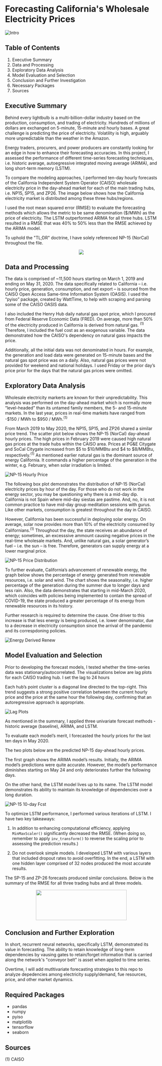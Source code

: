 # Forecasting California's Wholesale Electricity Prices

![Intro](https://github.com/Morgan-Sell/caiso-price-forecast/blob/master/images/re_pic.jpg)

## Table of Contents

1) Executive Summary
2) Data and Processing 
3) Exploratory Data Analysis
4) Model Evaluation and Selection
5) Conclusion and Further Investigation
6) Necessary Packages
7) Sources

## Executive Summary
Behind every lightbulb is a multi-billion-dollar industry based on the production, consumption, and trading of electricity. Hundreds of millions of dollars are exchanged on 5-minute, 15-minute and hourly bases. A great challenge is predicting the price of electricity. Volatility is high, arguably more unpredictable than the weather in the Amazon. 

Energy traders, procurers, and power producers are constantly looking for an edge in how to enhance their forecasting accuracies.  In this project, I assessed the performance of different time-series forecasting techniques, i.e. historic average, autoegressive integrated moving average (ARIMA), and long short-term memory (LSTM).

To compare the modeling approaches, I performed ten-day hourly forecasts of the California Independent System Operator (CAISO) wholesale electricity price in the day-ahead market for each of the main trading hubs, i.e. NP15, SP15, and ZP26. The image below shows how the California electricity market is distributed among these three hubs/regions.

I used the root mean squared error (RMSE) to evaluate the forecasting methods which allows the metric to be same denomination ($/MWh) as the price of electricity. The LSTM outperformed ARIMA for all three hubs. LSTM resulted in a RMSE that was 40% to 50% less than the RMSE achieved by the ARIMA model.

To uphold the "TL;DR" doctrine, I have solely referenced NP-15 (NorCal) throughout the file.

<p align="center">
  <img src="https://github.com/Morgan-Sell/caiso-price-forecast/blob/master/images/caiso_hubs.png">
</p>

## Data and Processing

The data is comprised of ~11,500 hours starting on March 1, 2019 and ending on May 31, 2020. The data specifically related to California – i.e. hourly price, generation, consumption, and net export – is sourced from the CAISO Open Access Same-time Information System (OASIS). I used the “pyiso” package, created by WattTime, to help with scraping and parsing some of the CAISO OASIS data.

I also included the Henry Hub daily natural gas spot price, which I procured from Federal Reserve Economic Data (FRED). On average, more than 50% of the electricity produced in California is derived from natural gas. <sup>(1)</sup> Therefore, I included the fuel cost as an exogenous variable. The data demonstrated how the CAISO's dependency on natural gass impacts the price.

Additionally, all the initial data was not denominated in hours. For example, the generation and load data were generated on 15-minute bases and the natural gas spot price was on a daily. Also, natural gas prices were not provided for weekend and national holidays. I used Friday or the prior day’s price prior for the days that the natural gas prices were omitted.


## Exploratory Data Analysis

Wholesale electricity markerts are known for their unpredictability. This analysis was performed on the day-ahead market which is normally more “level-headed” than its untamed family members, the 5- and 15-minute markets. In the last year, prices in real-time markets have ranged from -$150 / MWh to $950 / MWh.<sup>(1)</sup>

From March 2019 to May 2020, the NP15, SP15, and ZP26 shared a similar price trend. The scatter plot below shows the NP-15 (NorCal) day-ahead hourly prices. The high prices in February 2019 were caused high natural gas prices at the trade hubs within the CAISO area. Prices at PG&E Citygate and SoCal Citygate increased from $5 to $10/MMBtu and $4 to $8/MMBtu, respectively.<sup>(1)</sup> As mentioned earlier natural gas is the dominant source of energy California. It commands a higher percentage of the generation in the winter, e.g. February, when solar irradiation is limited.


![NP-15 Hourly Price](https://github.com/Morgan-Sell/caiso-price-forecast/blob/master/images/np15_day_ahead_price.png)

The following box plot demonstrates the distribution of NP-15 (NorCal) electricity prices by hour of the day. For those who do not work in the energy sector, you may be questioning why there is a mid-day dip. California is not Spain where mid-day siestas are pastime. And, no, it is not common practice to have mid-day group meditation sessions with gurus. Like other markets, consumption is greatest throughout the day in CAISO.

However, California has been successful in deploying solar energy. On average, solar now provides more than 10% of the electricity consumed by Californians.<sup>(1)</sup> Throughout the day, the state receives an abundance of energy; sometimes, an excesssive ammount causing negative prices in the  real-time wholesale markets. And, unlike natural gas, a solar generator’s fuel – i.e. the sun – is free. Therefore, generators can supply energy at a lower marginal price. 

![NP-15 Price Distribution](https://github.com/Morgan-Sell/caiso-price-forecast/blob/master/images/np15_hourly_distribution.png)

To further evaluate, California’s advancement of renewable energy, the graph below shows the percentage of energy generated from renewable resources, i.e. solar and wind. The chart shows the seasonality, i.e. higher percentage of the generation during the summer due to longer days and less rain. Also, the data demonstrates that starting in mid-March 2020, which coincides with policies being implemented to contain the spread of COVID-19, the state produced a greater percentage of its energy from renewable resources in its history. 

Further research is required to determine the cause. One driver to this increase is that less energy is being produced, i.e. lower denominator, due to a decrease in electricity consumption since the arrival of the pandemic and its correspdoning policies.

![Energy Derived Renew](https://github.com/Morgan-Sell/caiso-price-forecast/blob/master/images/energy_derived_renew.png)


## Model Evaluation and Selection

Prior to developing the forecast models, I tested whether the time-series data was stationary/autocorrelated. The visualizations below are lag plots for each CAISO trading hub. I set the lag to 24 hours 

Each hub’s point cluster is a diagonal line directed to the top-right.  This trend suggests a strong positive correlation between the current hourly price and the price at the same hour the following day, confirming that an autoregressive approach is appropriate.

![Lag Plots](https://github.com/Morgan-Sell/caiso-price-forecast/blob/master/images/lag_plot.png)

As mentioned in the summary, I applied three univariate forecast methods - historic average (baseline), ARIMA, and LSTM.

To evaluate each model’s merit, I forecasted the hourly prices for the last ten days in May 2020. 

The two plots below are the predicted NP-15 day-ahead hourly prices.

The first graph shows the ARIMA model’s results. Initially, the ARIMA model’s predictions were quite accurate. However, the model’s performance diminishes starting on May 24 and only deteriorates further the following days.

On the other hand, the LSTM model lives up to its name. The LSTM model demonstrates its ability to maintain its knowledge of dependencies over a long duration. 
 

![NP-15 10-day Fcst](https://github.com/Morgan-Sell/caiso-price-forecast/blob/master/images/np15_10_day_fcst.png)


To optimize LSTM performance, I performed various iterations of LSTM. I have two key takeaways:

1) In addition to enhancing computational efficiency, applying `MinMaxScaler()` significantly decreased the RMSE. (When doing so, remember to apply `inv_transform()` to reverse the scaling prior to assessing the prediction results.)

2) Do not overlook simple models. I developed LSTM with various layers that included dropout rates to avoid overfitting. In the end, a LSTM with one hidden layer comprised of 32 nodes produced the most accurate results.

The SP-15 and ZP-26 forecasts produced similar conclusions. Below is the summary of the RMSE for all three trading hubs and all three models.


<p align="center">
  <img width="300" height="100" src="https://github.com/Morgan-Sell/caiso-price-forecast/blob/master/images/rmse_summary_table.png">
</p>


## Conclusion and Further Exploration

In short, recurrent neural networks, specifically LSTM, demonstrated its value in forecasting. The ability to retain knowledge of long-term dependencies by vausing gates to retain/forget information that is carried along the network's "conveyor belt" is asset when applied to time series. 

Overtime, I will add mutltivariate forecasting strategies to this repo to analyze depedencies among electricity supply/demand, fue resources, price, and other market dynamics.


## Required Packages

- pandas
- numpy
- pyiso
- matplotlib
- tensorflow
- seaborn

## Sources

(1) CAISO
